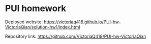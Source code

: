 # PUI homework

Deployed website: https://victoriaq418.github.io/PUI-hw-VictoriaQian/solution-hw1/index.html

Repository link: https://github.com/VictoriaQ418/PUI-hw-VictoriaQian

